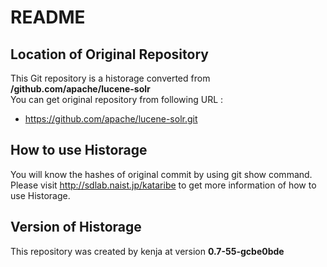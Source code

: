 # README
## Location of Original Repository
This Git repository is a historage converted from **/github.com/apache/lucene-solr**  
You can get original repository from following URL :

- https://github.com/apache/lucene-solr.git

## How to use Historage
You will know the hashes of original commit by using git show command.  
Please visit <http://sdlab.naist.jp/kataribe> to get more information of how to use Historage.

## Version of Historage
This repository was created by kenja at version **0.7-55-gcbe0bde**
